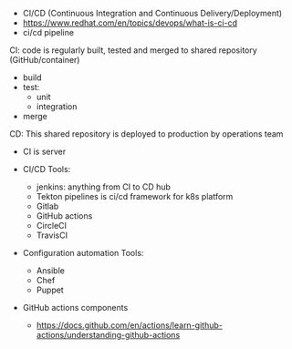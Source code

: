- CI/CD (Continuous Integration and Continuous Delivery/Deployment)
- https://www.redhat.com/en/topics/devops/what-is-ci-cd
- ci/cd pipeline

CI: code is regularly built, tested and merged to shared repository (GitHub/container)

- build
- test:
  - unit
  - integration
- merge

CD: This shared repository is deployed to production by operations team

- CI is server

- CI/CD Tools:

  - jenkins: anything from CI to CD hub
  - Tekton pipelines is ci/cd framework for k8s platform
  - Gitlab
  - GitHub actions
  - CircleCI
  - TravisCI

- Configuration automation Tools:

  - Ansible
  - Chef
  - Puppet

- GitHub actions components
  - https://docs.github.com/en/actions/learn-github-actions/understanding-github-actions
